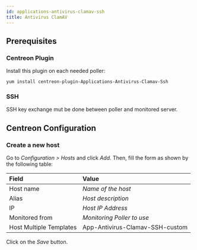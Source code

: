 ```yaml
---
id: applications-antivirus-clamav-ssh
title: Antivirus ClamAV
---
```


## Prerequisites

### Centreon Plugin

Install this plugin on each needed poller:

``` shell
yum install centreon-plugin-Applications-Antivirus-Clamav-Ssh
```

### SSH

SSH key exchange mut be done between poller and monitored server.

## Centreon Configuration

### Create a new host

Go to *Configuration \> Hosts* and click *Add*. Then, fill the form as shown by
the following table:

| Field                   | Value                           |
| :---------------------- | :------------------------------ |
| Host name               | *Name of the host*              |
| Alias                   | *Host description*              |
| IP                      | *Host IP Address*               |
| Monitored from          | *Monitoring Poller to use*      |
| Host Multiple Templates | App-Antivirus-Clamav-SSH-custom |

Click on the *Save* button.
